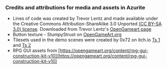 ### Credits and attributions for media and assets in Azurite
* Lines of code was created by Trevor Lentz and made available under the Creative Commons Attribution-ShareAlike 3.0 Unported [(CC BY-SA 3.0) license](https://creativecommons.org/licenses/by-sa/3.0/
). Downloaded from Trevor Lentz's [OpenGameart page](https://opengameart.org/content/lines-of-code)
* Button texture - StumpyStrust on [OpenGameArt.org](https://opengameart.org/content/ui-button)
* Tilesets used in the demo scenes were created by 0x72 on itch.io [Ts 1](https://0x72.itch.io/16x16-dungeon-tileset) and [Ts 2](https://0x72.itch.io/dungeontileset-ii)
* RPG GUI assets from [https://opengameart.org/content/rpg-gui-construction-kit-v10](https://opengameart.org/content/rpg-gui-construction-kit-v10)